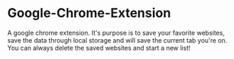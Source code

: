 # Google-Chrome-Extension
A google chrome extension. It's purpose is to save your favorite websites, save the data through local storage and will save the current tab you're on. You can always delete the saved websites and start a new list!
